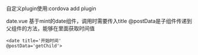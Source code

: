 # 

自定义plugin使用:cordova add plugin <path>
  
date.vue 基于mint的date组件，调用时需要传入title @postData是子组件传递到父组件的方法，能够在里面获取时间值

<code><date title='开始时间' @postData='getChild'></date></code>

